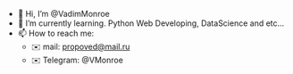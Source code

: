 - 👋 Hi, I’m @VadimMonroe
- 🌱 I’m currently learning. Python Web Developing, DataScience and etc...
- 📫 How to reach me:
  - ✉️ mail: propoved@mail.ru
  - ✉️ Telegram: @VMonroe

<!---
VadimMonroe/VadimMonroe is a ✨ special ✨ repository because its `README.md` (this file) appears on your GitHub profile.
You can click the Preview link to take a look at your changes.
--->
